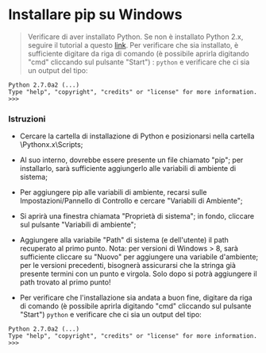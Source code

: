 # Installare pip su Windows

> Verificare di aver installato Python. Se non è installato Python 2.x, seguire il tutorial a questo [link](https://github.com/serenasensini/corsoPython2018/blob/master/Tutorial/Installare%20Python%20su%20Windows.md). Per verificare che sia installato, è sufficiente digitare da riga di comando (è possibile aprirla digitando "cmd" cliccando sul pulsante "Start") :
``` python ```
e verificare che ci sia un output del tipo:
```
Python 2.7.0a2 (...)  
Type "help", "copyright", "credits" or "license" for more information.
>>>
```

### Istruzioni
- Cercare la cartella di installazione di Python e posizionarsi nella cartella \Pythonx.x\Scripts\;
- Al suo interno, dovrebbe essere presente un file chiamato "pip"; per installarlo, sarà sufficiente aggiungerlo alle variabili di ambiente di sistema;
- Per aggiungere pip alle variabili di ambiente, recarsi sulle Impostazioni/Pannello di Controllo e cercare "Variabili di Ambiente";
- Si aprirà una finestra chiamata "Proprietà di sistema"; in fondo, cliccare sul pulsante "Variabili di ambiente";
- Aggiungere alla variabile "Path" di sistema (e dell'utente) il path recuperato al primo punto.
Nota: per versioni di Windows > 8, sarà sufficiente cliccare su "Nuovo" per aggiungere una variabile d'ambiente; per le versioni precedenti, bisognerà assicurarsi che la stringa già presente termini con un punto e virgola. Solo dopo si potrà aggiungere il path trovato al primo punto!

- Per verificare che l'installazione sia andata a buon fine, digitare da riga di comando (è possibile aprirla digitando "cmd" cliccando sul pulsante "Start") ``` python ``` e verificare che ci sia un output del tipo:
```
Python 2.7.0a2 (...)  
Type "help", "copyright", "credits" or "license" for more information.
>>>
```
